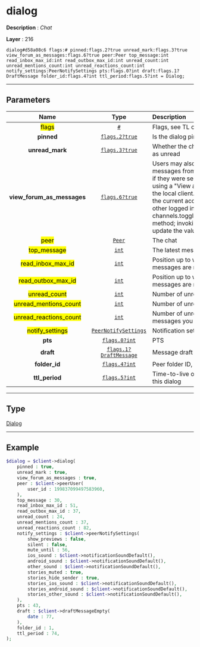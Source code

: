 # dialog

**Description** : *Chat*

**Layer** : 216

```tl
dialog#d58a08c6 flags:# pinned:flags.2?true unread_mark:flags.3?true view_forum_as_messages:flags.6?true peer:Peer top_message:int read_inbox_max_id:int read_outbox_max_id:int unread_count:int unread_mentions_count:int unread_reactions_count:int notify_settings:PeerNotifySettings pts:flags.0?int draft:flags.1?DraftMessage folder_id:flags.4?int ttl_period:flags.5?int = Dialog;
```

---

## Parameters

| Name | Type | Description |
| :---: | :---: | :--- |
| <mark>flags</mark> | [`#`](type/#) | Flags, see TL conditional fields |
| **pinned** | [`flags.2?true`](type/true) | Is the dialog pinned |
| **unread_mark** | [`flags.3?true`](type/true) | Whether the chat was manually marked as unread |
| **view_forum_as_messages** | [`flags.6?true`](type/true) | Users may also choose to display messages from all topics of a forum as if they were sent to a normal group, using a "View as messages" setting in the local client.  This setting only affects the current account, and is synced to other logged in sessions using the channels.toggleViewForumAsMessages method; invoking this method will update the value of this flag |
| <mark>peer</mark> | [`Peer`](type/Peer) | The chat |
| <mark>top_message</mark> | [`int`](type/int) | The latest message ID |
| <mark>read_inbox_max_id</mark> | [`int`](type/int) | Position up to which all incoming messages are read |
| <mark>read_outbox_max_id</mark> | [`int`](type/int) | Position up to which all outgoing messages are read |
| <mark>unread_count</mark> | [`int`](type/int) | Number of unread messages |
| <mark>unread_mentions_count</mark> | [`int`](type/int) | Number of unread mentions |
| <mark>unread_reactions_count</mark> | [`int`](type/int) | Number of unread reactions to messages you sent |
| <mark>notify_settings</mark> | [`PeerNotifySettings`](type/PeerNotifySettings) | Notification settings |
| **pts** | [`flags.0?int`](type/int) | PTS |
| **draft** | [`flags.1?DraftMessage`](type/DraftMessage) | Message draft |
| **folder_id** | [`flags.4?int`](type/int) | Peer folder ID, for more info click here |
| **ttl_period** | [`flags.5?int`](type/int) | Time-to-live of all messages sent in this dialog |

---

## Type

[Dialog](type/Dialog)

---

## Example

```php
$dialog = $client->dialog(
	pinned : true,
	unread_mark : true,
	view_forum_as_messages : true,
	peer : $client->peerUser(
		user_id : 199837099497583960,
	),
	top_message : 30,
	read_inbox_max_id : 51,
	read_outbox_max_id : 37,
	unread_count : 24,
	unread_mentions_count : 37,
	unread_reactions_count : 82,
	notify_settings : $client->peerNotifySettings(
		show_previews : false,
		silent : false,
		mute_until : 56,
		ios_sound : $client->notificationSoundDefault(),
		android_sound : $client->notificationSoundDefault(),
		other_sound : $client->notificationSoundDefault(),
		stories_muted : true,
		stories_hide_sender : true,
		stories_ios_sound : $client->notificationSoundDefault(),
		stories_android_sound : $client->notificationSoundDefault(),
		stories_other_sound : $client->notificationSoundDefault(),
	),
	pts : 43,
	draft : $client->draftMessageEmpty(
		date : 77,
	),
	folder_id : 1,
	ttl_period : 74,
);
```
